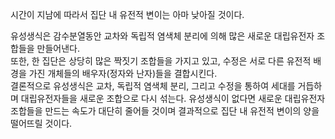 시간이 지남에 따라서 집단 내 유전적 변이는 아마 낮아질 것이다.   

유성생식은 감수분열동안 교차와 독립적 염색체 분리에 의해 많은 새로운 대립유전자 조합들을 만들어낸다.    
또한, 한 집단은 상당히 많은 짝짓기 조합들을 가지고 있고, 수정은 서로 다른 유전적 배경을 가진 개체들의 배우자(정자와 난자)들을 결합시킨다.   
결론적으로 유성생식은 교차, 독립적 염색체 분리, 그리고 수정을 통하여 세대를 거듭하며 대립유전자들을 새로운 조합으로 다시 섞는다. 유성생식이 없다면 새로운 대립유전자 조합들을 만드는 속도가 대단히 줄어들 것이며 결과적으로 집단 내 유전적 변이의 양을 떨어뜨릴 것이다.   
